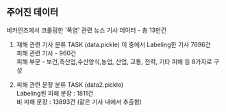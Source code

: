 ## 주어진 데이터

비카인즈에서 크롤링한 '폭염' 관련 뉴스 기사 데이터 - 총 13만건  

1. 재해 관련 기사 분류 TASK (data.pickle)
이 중에서 Labeling한 기사 7696건  
피해 관련 기사 - 960건   
피해 부문 - 보건,축산업,수산양식,농업, 산업, 교통, 전력, 기타 피해 등 8가지로 구성 

2. 피해 관련 문장 분류 TASK (data2.pickle)  
Labeling된 피해 문장 : 1811건  
비 피해 문장 : 13893건 (같은 기사 내에서 추출함)  
